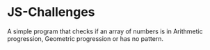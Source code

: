 # JS-Challenges
A simple program that checks if an array of numbers is in Arithmetic progression, Geometric progression or has no pattern.
